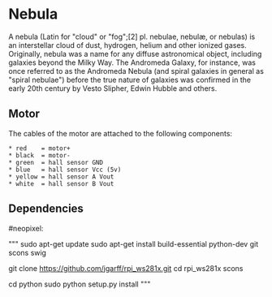 # Nebula
A nebula (Latin for "cloud" or "fog";[2] pl. nebulae, nebulæ, or nebulas) is an interstellar cloud of dust, hydrogen, helium and other ionized gases. Originally, nebula was a name for any diffuse astronomical object, including galaxies beyond the Milky Way. The Andromeda Galaxy, for instance, was once referred to as the Andromeda Nebula (and spiral galaxies in general as "spiral nebulae") before the true nature of galaxies was confirmed in the early 20th century by Vesto Slipher, Edwin Hubble and others.

## Motor

The cables of the motor are attached to the following components:
```
* red    = motor+
* black  = motor-
* green  = hall sensor GND
* blue   = hall sensor Vcc (5v)
* yellow = hall sensor A Vout
* white  = hall sensor B Vout
```

## Dependencies

#neopixel:

"""
sudo apt-get update
sudo apt-get install build-essential python-dev git scons swig

git clone https://github.com/jgarff/rpi_ws281x.git
cd rpi_ws281x
scons

cd python
sudo python setup.py install
"""